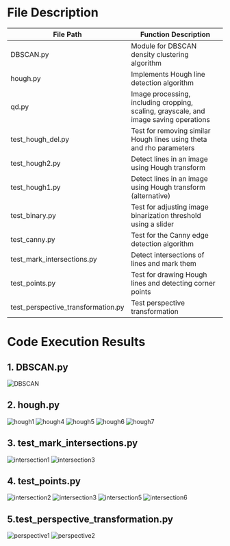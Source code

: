 # File Description
| File Path                | Function Description                               |
| ------------------------ | -------------------------------------------------- |
| DBSCAN.py                | Module for DBSCAN density clustering algorithm    |
| hough.py                 | Implements Hough line detection algorithm          |
| qd.py                    | Image processing, including cropping, scaling, grayscale, and image saving operations |
| test_hough_del.py        | Test for removing similar Hough lines using theta and rho parameters |
| test_hough2.py           | Detect lines in an image using Hough transform     |
| test_hough1.py           | Detect lines in an image using Hough transform (alternative) |
| test_binary.py           | Test for adjusting image binarization threshold using a slider |
| test_canny.py            | Test for the Canny edge detection algorithm        |
| test_mark_intersections.py | Detect intersections of lines and mark them      |
| test_points.py           | Test for drawing Hough lines and detecting corner points |
| test_perspective_transformation.py | Test perspective transformation |

<!-- Add code execution result images below: -->

# Code Execution Results

## 1. DBSCAN.py

![DBSCAN](result_img/DBSCAN.png)

## 2. hough.py

![hough1](result_img/hough1.png)
![hough4](result_img/hough4.png)
![hough5](result_img/hough5.png)
![hough6](result_img/hough6.png)
![hough7](result_img/hough7.png)

## 3. test_mark_intersections.py

![intersection1](result_img/intersection1.png)
![intersection3](result_img/intersection3.png)

## 4. test_points.py
![intersection2](result_img/point2.png)
![intersection3](result_img/point3.png)
![intersection5](result_img/point5.png)
![intersection6](result_img/point6.png)

## 5.test_perspective_transformation.py
![perspective1](result_img/perspective1.jpg)
![perspective2](result_img/perspective2.png)